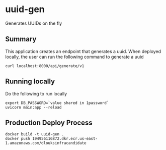 # uuid-gen
Generates UUIDs on the fly 

## Summary
This application creates an endpoint that generates a uuid. When deployed locally, the user can run the following command to generate a uuid

```
curl localhost:8000/api/generate/v1
```

## Running locally
Do the following to run locally

```
export DB_PASSWORD=`value shared in 1password`
uvicorn main:app --reload
```

## Production Deploy Process
```
docker build -t uuid-gen .
docker push 194956116872.dkr.ecr.us-east-1.amazonaws.com/dlouksinfracandidate
```